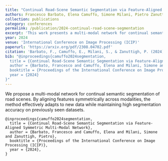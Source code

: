 ```yaml
---
title: "Continual Road-Scene Semantic Segmentation via Feature-Aligned Symmetric Multi-Modal Network"
authors: Francesco Barbato, Elena Camuffo, Simone Milani, Pietro Zanuttigh
collection: publications
category: conferences
permalink: /publication/2024-continual-road-scene-segmentation
excerpt: 'This work presents a multi-modal network for continual semantic segmentation of road scenes, aligning features symmetrically to handle new data effectively.'
year: 2024
venue: 'International Conference on Image Processing (ICIP)'
paperurl: 'https://arxiv.org/pdf/2308.04702.pdf'
citation: 'Barbato, F., Camuffo, E., Milani, S., & Zanuttigh, P. (2024). "Continual Road-Scene Semantic Segmentation via Feature-Aligned Symmetric Multi-Modal Network." <i>International Conference on Image Processing (ICIP)</i>.'
bib: "@inproceedings{camuffo2024segmentation,
  title = {Continual Road-Scene Semantic Segmentation via Feature-Aligned Symmetric Multi-Modal Network},
  author = {Barbato, Francesco and Camuffo, Elena and Milani, Simone and Zanuttigh, Pietro},
  booktitle = {Proceedings of the International Conference on Image Processing (ICIP)},
  year = {2024}
}"
---
```


We propose a multi-modal network for continual semantic segmentation of road scenes. By aligning features symmetrically across modalities, the method effectively adapts to new data while maintaining high segmentation accuracy on previously seen datasets.

```
@inproceedings{camuffo2024segmentation,
  title = {Continual Road-Scene Semantic Segmentation via Feature-Aligned Symmetric Multi-Modal Network},
  author = {Barbato, Francesco and Camuffo, Elena and Milani, Simone and Zanuttigh, Pietro},
  booktitle = {Proceedings of the International Conference on Image Processing (ICIP)},
  year = {2024},
}
```
